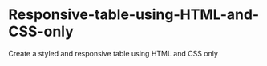 # Responsive-table-using-HTML-and-CSS-only
 Create a styled and responsive table using HTML and CSS only
